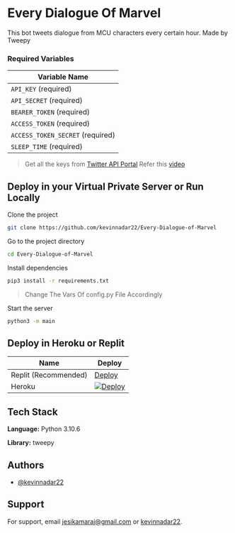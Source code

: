 
# Every Dialogue Of Marvel

This bot tweets dialogue from MCU characters every certain hour. Made by Tweepy


### Required Variables


| Variable Name                        |                                                                                                                                                       
| ------------------------------------ | 
| `API_KEY` (required)                  |                                                                                           
| `API_SECRET` (required)                |                                                                                          
| `BEARER_TOKEN` (required)          |                                                                            
| `ACCESS_TOKEN`   (required)      |                                                                                              
| `ACCESS_TOKEN_SECRET` (required) |                                                                                       
| `SLEEP_TIME` (required)         |

>Get all the keys from [Twitter API Portal](https://developer.twitter.com/en/docs/twitter-api)
Refer this [video](https://www.youtube.com/watch?v=BdmUhQnPToM)
## Deploy in your Virtual Private Server or Run Locally


Clone the project

```bash
git clone https://github.com/kevinnadar22/Every-Dialogue-of-Marvel
```

Go to the project directory

```bash
cd Every-Dialogue-of-Marvel
```

Install dependencies

```bash
pip3 install -r requirements.txt
```

> Change The Vars Of config.py File Accordingly


Start the server

```bash
python3 -m main
```

## Deploy in Heroku or Replit

| Name              | Deploy        |
| ----------------- | ------------- | 
| Replit (Recommended) | [Deploy](https://replit.com/github/kevinnadar22/Every-Dialogue-of-Marvel) |
| Heroku | [![Deploy](https://www.herokucdn.com/deploy/button.svg)](https://heroku.com/deploy?template=https://github.com/kevinnadar22/Every-Dialogue-of-Marvel)                          |



## Tech Stack

**Language:** Python 3.10.6

**Library:** tweepy


## Authors

- [@kevinnadar22](https://www.github.com/kevinnadar22)


## Support

For support, email jesikamaraj@gmail.com or [kevinnadar22](https://twitter.com/kevinnadar22).

